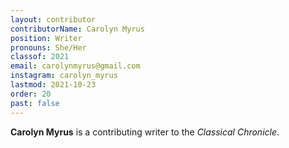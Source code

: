 ```yaml
---
layout: contributor
contributorName: Carolyn Myrus
position: Writer
pronouns: She/Her
classof: 2021
email: carolynmyrus@gmail.com
instagram: carolyn_myrus
lastmod: 2021-10-23
order: 20
past: false
---
```

**Carolyn Myrus** is a contributing writer to the *Classical Chronicle*.
